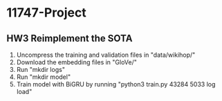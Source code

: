 # 11747-Project

## HW3 Reimplement the SOTA

1. Uncompress the training and validation files in "data/wikihop/"
2. Download the embedding files in "GloVe/"
3. Run "mkdir logs"
4. Run "mkdir model"
5. Train model with BiGRU by running "python3 train.py 43284 5033 log load"

